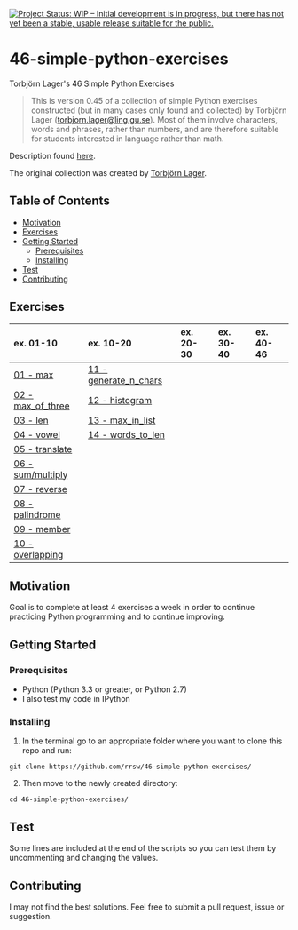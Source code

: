 [![Project Status: WIP – Initial development is in progress, but there has not yet been a stable, usable release suitable for the public.](https://www.repostatus.org/badges/latest/wip.svg)](https://www.repostatus.org/#wip)

# 46-simple-python-exercises

Torbjörn Lager's 46 Simple Python Exercises

>This is version 0.45 of a collection of simple Python exercises constructed (but in many cases only found and collected) by Torbjörn Lager (torbjorn.lager@ling.gu.se). Most of them involve characters, words and phrases, rather than numbers, and are therefore suitable for students interested in language rather than math.

Description found [here](http://easyprog99.blogspot.com/2017/02/46-simple-python-exercises.html).

The original collection was created by [Torbjörn Lager](https://www.gu.se/english/about_the_university/staff/?languageId=100001&userId=xlagto).

## Table of Contents

- [Motivation](#motivation)
- [Exercises](#exercises)
- [Getting Started](#getting-started)
	- [Prerequisites](#prerequisites)
	- [Installing](#installing)
- [Test](#test)
- [Contributing](#contributing)

## Exercises

| ex. 01-10 | ex. 10-20 | ex. 20-30 | ex. 30-40 | ex. 40-46 |
| :--- | :--- | :--- | :--- | :--- |
| [01 - max](ex01.py) | [11 - generate_n_chars](ex11.py) |  |  |  |
| [02 - max_of_three](ex02.py) | [12 - histogram](ex12.py) |  |  |  |
| [03 - len](ex03.py) | [13 - max_in_list](ex13.py) |  |  |  |
| [04 - vowel](ex04.py) | [14 - words_to_len](ex14.py) |  |  |  |
| [05 - translate](ex05.py) |  |  |  |  |
| [06 - sum/multiply](ex06.py) |  |  |  |  |
| [07 - reverse](ex07.py) |  |  |  |  |
| [08 - palindrome](ex08.py) |  |  |  |  |
| [09 - member](ex09.py) |  |  |  |  |
| [10 - overlapping](ex10.py) |  |  |  |  |

## Motivation

Goal is to complete at least 4 exercises a week in order to continue practicing Python programming and to continue improving.


## Getting Started

### Prerequisites

* Python (Python 3.3 or greater, or Python 2.7)
* I also test my code in IPython

### Installing


1. In the terminal go to an appropriate folder where you want to clone this repo and run:
```
git clone https://github.com/rrsw/46-simple-python-exercises/
```

2. Then move to the newly created directory:
```
cd 46-simple-python-exercises/
```

## Test

Some lines are included at the end of the scripts so you can test them by uncommenting and changing the values.

## Contributing

I may not find the best solutions. Feel free to submit a pull request, issue or suggestion.

